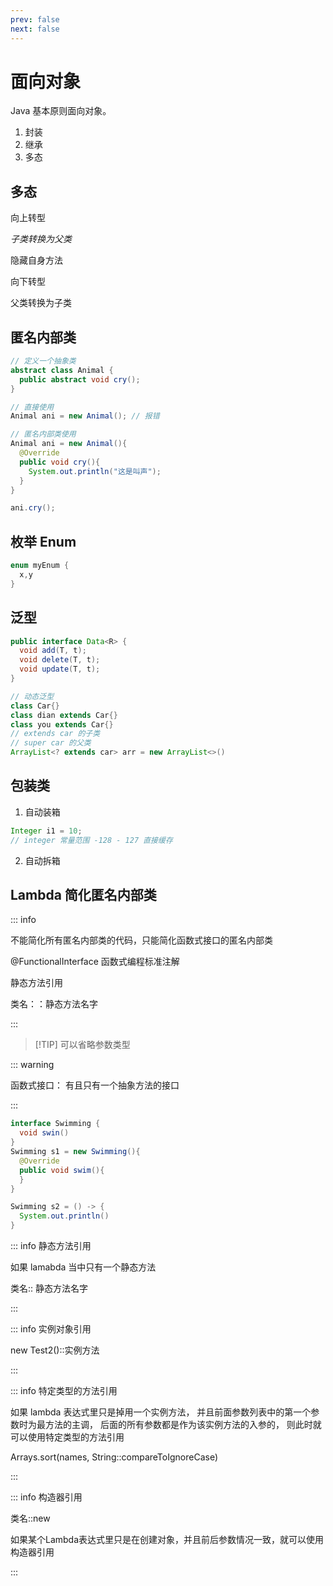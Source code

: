 ```yaml
---
prev: false
next: false
---
```

# 面向对象

Java 基本原则面向对象。

1. 封装
2. 继承
3. 多态


## 多态

向上转型

*子类转换为父类*

隐藏自身方法

向下转型

父类转换为子类

## 匿名内部类

```Java
// 定义一个抽象类
abstract class Animal {
  public abstract void cry();
}

// 直接使用
Animal ani = new Animal(); // 报错

// 匿名内部类使用
Animal ani = new Animal(){
  @Override
  public void cry(){
    System.out.println("这是叫声");
  }
}

ani.cry();
```

## 枚举 Enum

```java
enum myEnum {
  x,y
}
```

## 泛型

```java
public interface Data<R> {
  void add(T, t);
  void delete(T, t);
  void update(T, t);
}

// 动态泛型
class Car{}
class dian extends Car{}
class you extends Car{}
// extends car 的子类 
// super car 的父类
ArrayList<? extends car> arr = new ArrayList<>()
```

## 包装类

1. 自动装箱

```java
Integer i1 = 10;
// integer 常量范围 -128 - 127 直接缓存
```

2. 自动拆箱

## Lambda 简化匿名内部类

::: info

不能简化所有匿名内部类的代码，只能简化函数式接口的匿名内部类

@FunctionalInterface 函数式编程标准注解

静态方法引用

类名：：静态方法名字

:::

> [!TIP] 可以省略参数类型

::: warning

函数式接口： 有且只有一个抽象方法的接口

:::

```java
interface Swimming {
  void swin()
}
Swimming s1 = new Swimming(){
  @Override
  public void swim(){
  }
}

Swimming s2 = () -> {
  System.out.println()
}
```

::: info 静态方法引用

如果 lamabda 当中只有一个静态方法

类名:: 静态方法名字

:::

::: info 实例对象引用

new Test2()::实例方法

:::

::: info 特定类型的方法引用

如果 lambda 表达式里只是掉用一个实例方法， 并且前面参数列表中的第一个参数时为最方法的主调， 后面的所有参数都是作为该实例方法的入参的， 则此时就可以使用特定类型的方法引用

Arrays.sort(names, String::compareToIgnoreCase)

:::

::: info 构造器引用

类名::new

如果某个Lambda表达式里只是在创建对象，并且前后参数情况一致，就可以使用构造器引用

:::
